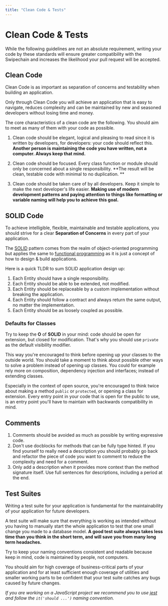 ```yaml
---
title: "Clean Code & Tests"
---
```


# Clean Code & Tests

While the following guidelines are not an absolute requirement, writing your code by these standards will ensure greater compatibility with the Swipechain and increases the likelihood your pull request will be accepted.

## Clean Code

Clean Code is as important as separation of concerns and testability when building an application.

Only through Clean Code you will achieve an application that is easy to navigate, reduces complexity and can be maintained by new and seasoned developers without losing time and money.

The core characteristics of a clean code are the following. You should aim to meet as many of them with your code as possible.

1. Clean code should be elegant, logical and pleasing to read since it is written by developers, for developers: your code should reflect this. **Another person is maintaining the code you have written, not a computer. Always keep that mind.**

2. Clean code should be focused. Every class function or module should only be concerned about a single responsibility. **The result will be clean, testable code with minimal to no duplication. **

3. Clean code should be taken care of by all developers. Keep it simple to make the next developer's life easier. **Making use of modern development patterns and paying attention to things like formatting or variable naming will help you to achieve this goal.**

## SOLID Code

To achieve intelligible, flexible, maintainable and testable applications, you should strive for a clear **Separation of Concerns** in every part of your application.

The [SOLID](https://en.wikipedia.org/wiki/SOLID) pattern comes from the realm of object-oriented programming but applies the same to [functional programming](https://softwareengineering.stackexchange.com/a/171534) as it is just a concept of how to design & build applications.

Here is a quick TLDR to sum SOLID application design up:

1. Each Entity should have a single responsibility.
2. Each Entity should be able to be extended, not modified.
3. Each Entity should be replaceable by a custom implementation without breaking the application.
4. Each Entity should follow a contract and always return the same output, no matter the implementation.
5. Each Entity should be as loosely coupled as possible.

### Defaults for Classes

Try to keep the **O** of **SOLID** in your mind: code should be open for extension, but closed for modification. That's why you should use `private` as the default visibility modifier.

This way you're encouraged to think before opening up your classes to the outside world. You should take a moment to think about possible other ways to solve a problem instead of opening up classes. You could for example rely more on composition, dependency injection and interfaces; instead of extending classes.

Especially in the context of open source, you're encouraged to think twice about making a method `public` or `protected`, or opening a class for extension. Every entry point in your code that is open for the public to use, is an entry point you'll have to maintain with backwards compatibility in mind.

## Comments

1. Comments should be avoided as much as possible by writing expressive code.
2. Don't use docblocks for methods that can be fully type hinted. If you find yourself to really need a description you should probably go back and refactor the piece of code you want to comment to reduce the complexity and need for a comment.
3. Only add a description when it provides more context than the method signature itself. Use full sentences for descriptions, including a period at the end.

## Test Suites

Writing a test suite for your application is fundamental for the maintainability of your application for future developers.

A test suite will make sure that everything is working as intended without you having to manually start the whole application to test that one small change you made to a database model. **A good test suite always takes less time than you think in the short term, and will save you from many long term headaches.**

Try to keep your naming conventions consistent and readable because keep in mind, code is maintained by people, not computers.

You should aim for high coverage of business-critical parts of your application and for at least sufficient enough coverage of utilities and smaller working parts to be confident that your test suite catches any bugs caused by future changes.

_If you are working on a JavaScript project we recommend you to use [jest](https://facebook.github.io/jest/) and follow the `it('should ...')` naming convention._

